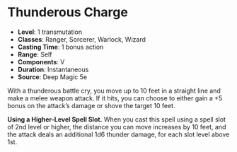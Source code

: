 # Thunderous Charge

- **Level**: 1 transmutation
- **Classes**: Ranger, Sorcerer, Warlock, Wizard
- **Casting Time**: 1 bonus action
- **Range**: Self
- **Components**: V
- **Duration**: Instantaneous
- **Source**: Deep Magic 5e

With a thunderous battle cry, you move up to 10 feet in a straight line and make a melee weapon attack. If it hits, you can choose to either gain a +5 bonus on the attack’s damage or shove the target 10 feet.

**Using a Higher-Level Spell Slot.** When you cast this spell using a spell slot of 2nd level or higher, the distance you can move increases by 10 feet, and the attack deals an additional 1d6 thunder damage, for each slot level above 1st.
